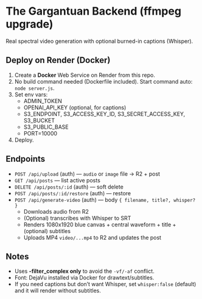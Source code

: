 # The Gargantuan Backend (ffmpeg upgrade)

Real spectral video generation with optional burned-in captions (Whisper).

## Deploy on Render (Docker)
1) Create a **Docker** Web Service on Render from this repo.
2) No build command needed (Dockerfile included). Start command auto: `node server.js`.
3) Set env vars:
   - ADMIN_TOKEN
   - OPENAI_API_KEY (optional, for captions)
   - S3_ENDPOINT, S3_ACCESS_KEY_ID, S3_SECRET_ACCESS_KEY, S3_BUCKET
   - S3_PUBLIC_BASE
   - PORT=10000
4) Deploy.

## Endpoints
- `POST /api/upload` (auth) — `audio` or `image` file → R2 + post
- `GET /api/posts` — list active posts
- `DELETE /api/posts/:id` (auth) — soft delete
- `POST /api/posts/:id/restore` (auth) — restore
- `POST /api/generate-video` (auth) — body `{ filename, title?, whisper? }`
  - Downloads audio from R2
  - (Optional) transcribes with Whisper to SRT
  - Renders 1080x1920 blue canvas + central waveform + title + (optional) subtitles
  - Uploads MP4 `video/...mp4` to R2 and updates the post

## Notes
- Uses **-filter_complex only** to avoid the `-vf/-af` conflict.
- Font: DejaVu installed via Docker for drawtext/subtitles.
- If you need captions but don’t want Whisper, set `whisper:false` (default) and it will render without subtitles.